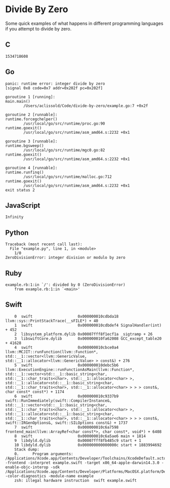 Divide By Zero
==============
Some quick examples of what happens in different programming languages if you
attempt to divide by zero.

C
--
    1534718608

Go
--
    panic: runtime error: integer divide by zero
    [signal 0x8 code=0x7 addr=0x202f pc=0x202f]

    goroutine 1 [running]:
    main.main()
            /Users/aclissold/Code/divide-by-zero/example.go:7 +0x2f

    goroutine 2 [runnable]:
    runtime.forcegchelper()
            /usr/local/go/src/runtime/proc.go:90
    runtime.goexit()
            /usr/local/go/src/runtime/asm_amd64.s:2232 +0x1

    goroutine 3 [runnable]:
    runtime.bgsweep()
            /usr/local/go/src/runtime/mgc0.go:82
    runtime.goexit()
            /usr/local/go/src/runtime/asm_amd64.s:2232 +0x1

    goroutine 4 [runnable]:
    runtime.runfinq()
            /usr/local/go/src/runtime/malloc.go:712
    runtime.goexit()
            /usr/local/go/src/runtime/asm_amd64.s:2232 +0x1
    exit status 2

JavaScript
----------
    Infinity

Python
------
    Traceback (most recent call last):
      File "example.py", line 1, in <module>
        1/0
    ZeroDivisionError: integer division or modulo by zero

Ruby
----
    example.rb:1:in `/': divided by 0 (ZeroDivisionError)
        from example.rb:1:in `<main>'

Swift
-----
        0  swift                    0x000000010cdbda18 llvm::sys::PrintStackTrace(__sFILE*) + 40
        1  swift                    0x000000010cdbdef4 SignalHandler(int) + 452
        2  libsystem_platform.dylib 0x00007fff8f1ecf1a _sigtramp + 26
        3  libswiftCore.dylib       0x000000010fa62008 GCC_except_table20 + 41628
        4  swift                    0x000000010cbce0a4 llvm::MCJIT::runFunction(llvm::Function*, std::__1::vector<llvm::GenericValue, std::__1::allocator<llvm::GenericValue> > const&) + 276
        5  swift                    0x000000010debc5b6 llvm::ExecutionEngine::runFunctionAsMain(llvm::Function*, std::__1::vector<std::__1::basic_string<char, std::__1::char_traits<char>, std::__1::allocator<char> >, std::__1::allocator<std::__1::basic_string<char, std::__1::char_traits<char>, std::__1::allocator<char> > > > const&, char const* const*) + 1174
        6  swift                    0x000000010c9337b9 swift::RunImmediately(swift::CompilerInstance&, std::__1::vector<std::__1::basic_string<char, std::__1::char_traits<char>, std::__1::allocator<char> >, std::__1::allocator<std::__1::basic_string<char, std::__1::char_traits<char>, std::__1::allocator<char> > > > const&, swift::IRGenOptions&, swift::SILOptions const&) + 1737
        7  swift                    0x000000010c6a7598 frontend_main(llvm::ArrayRef<char const*>, char const*, void*) + 6408
        8  swift                    0x000000010c6a5ae6 main + 1814
        9  libdyld.dylib            0x00007fff8fb485c9 start + 1
        10 libdyld.dylib            0x000000000000000c start + 1883994692
        Stack dump:
        0.      Program arguments: /Applications/Xcode.app/Contents/Developer/Toolchains/XcodeDefault.xctoolchain/usr/bin/swift -frontend -interpret example.swift -target x86_64-apple-darwin14.3.0 -enable-objc-interop -sdk /Applications/Xcode.app/Contents/Developer/Platforms/MacOSX.platform/Developer/SDKs/MacOSX10.10.sdk -color-diagnostics -module-name example
        zsh: illegal hardware instruction  swift example.swift
